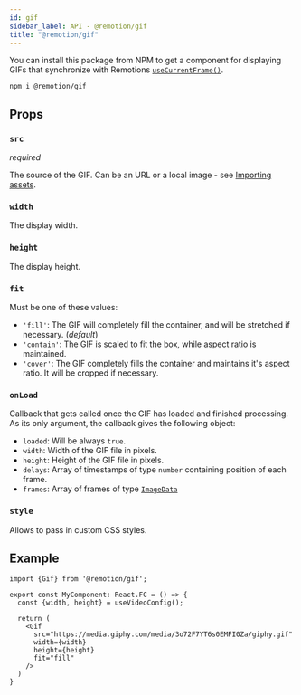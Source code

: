 ```yaml
---
id: gif
sidebar_label: API - @remotion/gif
title: "@remotion/gif"
---
```


You can install this package from NPM to get a component for displaying GIFs that synchronize with Remotions [`useCurrentFrame()`](use-current-frame).

```console
npm i @remotion/gif
```

## Props

### `src`

_required_

The source of the GIF. Can be an URL or a local image - see [Importing assets](assets).

### `width`

The display width.

### `height`

The display height.

### `fit`

Must be one of these values:

- `'fill'`: The GIF will completely fill the container, and will be stretched if necessary. (_default_)
- `'contain'`: The GIF is scaled to fit the box, while aspect ratio is maintained.
- `'cover'`: The GIF completely fills the container and maintains it's aspect ratio. It will be cropped if necessary.

### `onLoad`

Callback that gets called once the GIF has loaded and finished processing. As its only argument, the callback gives the following object:

- `loaded`: Will be always `true`.
- `width`: Width of the GIF file in pixels.
- `height`: Height of the GIF file in pixels.
- `delays`: Array of timestamps of type `number` containing position of each frame.
- `frames`: Array of frames of type [`ImageData`](https://developer.mozilla.org/en-US/docs/Web/API/ImageData)

### `style`

Allows to pass in custom CSS styles.

## Example

```tsx
import {Gif} from '@remotion/gif';

export const MyComponent: React.FC = () => {
  const {width, height} = useVideoConfig();

  return (
    <Gif
      src="https://media.giphy.com/media/3o72F7YT6s0EMFI0Za/giphy.gif"
      width={width}
      height={height}
      fit="fill"
    />
  )
}
```
